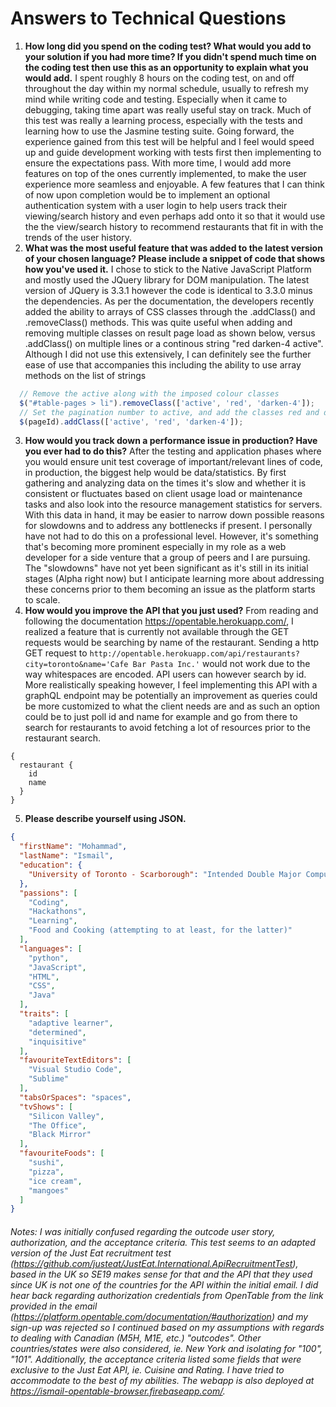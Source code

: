 # Answers to Technical Questions
 1. **How long did you spend on the coding test? What would you add to your solution if you had more time? If you didn't spend much time on the coding test then use this as an opportunity to explain what you would add.**
 I spent roughly 8 hours on the coding test, on and off throughout the day within my normal schedule, usually to refresh my mind while writing code and testing. Especially when it came to debugging, taking time apart was really useful stay on track. Much of this test was really a learning process, especially with the tests and learning how to use the Jasmine testing suite. Going forward, the experience gained from this test will be helpful and I feel would speed up and guide development working with tests first then implementing to ensure the expectations pass.
With more time, I would add more features on top of the ones currently implemented, to make the user experience more seamless and enjoyable. A few features that I can think of now upon completion would be to implement an optional authentication system with a user login to help users track their viewing/search history and even perhaps add onto it so that it would use the the view/search history to recommend restaurants that fit in with the trends of the user history.
 2. **What was the most useful feature that was added to the latest version of your chosen language? Please include a snippet of code that shows how you've used it.**
I chose to stick to the Native JavaScript Platform and mostly used the JQuery library for DOM manipulation. The latest version of JQuery is 3.3.1 however the code is identical to 3.3.0 minus the dependencies. As per the documentation, the developers recently added the ability to arrays of CSS classes through the .addClass() and .removeClass() methods. This was quite useful when adding and removing multiple classes on result page load as shown below, versus .addClass() on multiple lines or a continous string "red darken-4 active". Although I did not use this extensively, I can definitely see the further ease of use that accompanies this including the ability to use array methods on the list of strings
```javascript
  // Remove the active along with the imposed colour classes
  $("#table-pages > li").removeClass(['active', 'red', 'darken-4']);
  // Set the pagination number to active, and add the classes red and darken-4 to it
  $(pageId).addClass(['active', 'red', 'darken-4']);
```
 3. **How would you track down a performance issue in production? Have you ever had to do this?**
 After the testing and application phases where you would ensure unit test coverage of important/relevant lines of code, in production, the biggest help would be data/statistics. By first gathering and analyzing data on the times it's slow and whether it is consistent or fluctuates based on client usage load or maintenance tasks and also look into the resource management statistics for servers. With this data in hand, it may be easier to narrow down possible reasons for slowdowns and to address any bottlenecks if present. I personally have not had to do this on a professional level. However, it's something that's becoming more prominent especially in my role as a web developer for a side venture that a group of peers and I are pursuing. The "slowdowns" have not yet been significant as it's still in its initial stages (Alpha right now) but I anticipate learning more about addressing these concerns prior to them becoming an issue as the platform starts to scale.
 4. **How would you improve the API that you just used?**
 From reading and following the documentation <https://opentable.herokuapp.com/>, I realized a feature that is currently not available through the GET requests would be searching by name of the restaurant. Sending a http GET request to ```http://opentable.herokuapp.com/api/restaurants?city=toronto&name='Cafe Bar Pasta Inc.'``` would not work due to the way whitespaces are encoded. API users can however search by id. More realistically speaking however, I feel implementing this API with a graphQL endpoint may be potentially an improvement as queries could be more customized to what the client needs are and as such an option could be to just poll id and name for example and go from there to search for restaurants to avoid fetching a lot of resources prior to the restaurant search.
``` 
{
  restaurant {
    id
    name
  }
}
```
 5. **Please describe yourself using JSON.**
``` json
{
  "firstName": "Mohammad",
  "lastName": "Ismail",
  "education": {
    "University of Toronto - Scarborough": "Intended Double Major Computer Science and Economics"
  },
  "passions": [
    "Coding",
    "Hackathons",
    "Learning",
    "Food and Cooking (attempting to at least, for the latter)"
  ],
  "languages": [
    "python",
    "JavaScript",
    "HTML",
    "CSS",
    "Java"
  ],
  "traits": [
    "adaptive learner",
    "determined",
    "inquisitive"
  ],
  "favouriteTextEditors": [
    "Visual Studio Code",
    "Sublime"
  ],
  "tabsOrSpaces": "spaces",
  "tvShows": [
    "Silicon Valley",
    "The Office",
    "Black Mirror"
  ],
  "favouriteFoods": [
    "sushi",
    "pizza",
    "ice cream",
    "mangoes"
  ]
}
```

###### Notes: I was initially confused regarding the outcode user story, authorization, and the acceptance criteria. This test seems to an adapted version of the Just Eat recruitment test (<https://github.com/justeat/JustEat.International.ApiRecruitmentTest>), based in the UK so SE19 makes sense for that and the API that they used since UK is not one of the countries for the API within the initial email. I did hear back regarding authorization credentials from OpenTable from the link provided in the email (<https://platform.opentable.com/documentation/#authorization>) and my sign-up was rejected so I continued based on my assumptions with regards to dealing with Canadian (M5H, M1E, etc.) "outcodes". Other countries/states were also considered, ie. New York and isolating for "100", "101". Additionally, the acceptance criteria listed some fields that were exclusive to the Just Eat API, ie. Cuisine and Rating. I have tried to accommodate to the best of my abilities. The webapp is also deployed at <https://ismail-opentable-browser.firebaseapp.com/>.